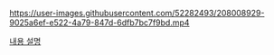 https://user-images.githubusercontent.com/52282493/208008929-9025a6ef-e522-4a79-847d-6dfb7bc7f9bd.mp4

[내용 설명](https://ogyong.tistory.com/31)
